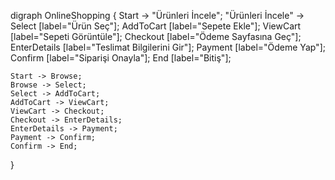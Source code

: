 digraph OnlineShopping {
    Start -> "Ürünleri İncele";
    "Ürünleri İncele" -> Select [label="Ürün Seç"];
    AddToCart [label="Sepete Ekle"];
    ViewCart [label="Sepeti Görüntüle"];
    Checkout [label="Ödeme Sayfasına Geç"];
    EnterDetails [label="Teslimat Bilgilerini Gir"];
    Payment [label="Ödeme Yap"];
    Confirm [label="Siparişi Onayla"];
    End [label="Bitiş"];

    Start -> Browse;
    Browse -> Select;
    Select -> AddToCart;
    AddToCart -> ViewCart;
    ViewCart -> Checkout;
    Checkout -> EnterDetails;
    EnterDetails -> Payment;
    Payment -> Confirm;
    Confirm -> End;
}
